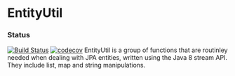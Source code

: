 # EntityUtil
### Status
[![Build Status](https://travis-ci.org/gscho/EntityUtil.png)](https://travis-ci.org/gscho/EntityUtil) 
[![codecov](https://codecov.io/gh/gscho/EntityUtil/branch/master/graph/badge.svg)](https://codecov.io/gh/gscho/EntityUtil) 
EntityUtil is a group of functions that are routinley needed when dealing with JPA entities, written using the Java 8 stream API. They include list, map and string manipulations.
